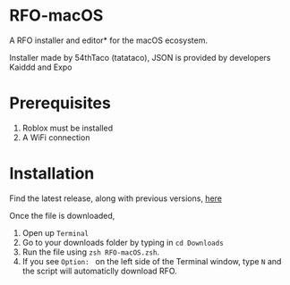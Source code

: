# RFO-macOS

A RFO installer and editor* for the macOS ecosystem.

Installer made by 54thTaco (tatataco), JSON is provided by developers Kaiddd and Expo

# Prerequisites 
1. Roblox must be installed
2. A WiFi connection

# Installation

Find the latest release, along with previous versions, [here](https://github.com/54thTaco/RFO-macOS/releases)

Once the file is downloaded, 
1. Open up `Terminal`
2. Go to your downloads folder by typing in `cd Downloads`
3. Run the file using `zsh RFO-macOS.zsh`.
4. If you see `Option: ` on the left side of the Terminal window, type `N` and the script will automaticlly download RFO. 


